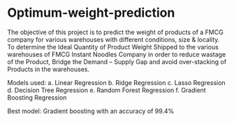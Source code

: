 # Optimum-weight-prediction

The objective of this project is to predict the weight of products of a FMCG company for various warehouses with different conditions, size & locality. To determine the Ideal Quantity of Product Weight Shipped to the various warehouses of FMCG Instant Noodles Company in order to reduce wastage of the Product, Bridge the Demand – Supply Gap and avoid over-stacking of Products in the warehouses.

Models used:
a. Linear Regression
b. Ridge Regression
c. Lasso Regression
d. Decision Tree Regression
e. Random Forest Regression 
f. Gradient Boosting Regression 

Best model: Gradient boosting with an accuracy of 99.4%
